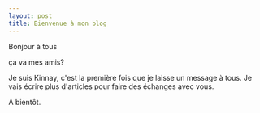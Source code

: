 ```yaml
---
layout: post
title: Bienvenue à mon blog
---
```


Bonjour à tous

ça va mes amis?

Je suis Kinnay, c'est la première fois que je laisse un message à tous. Je vais écrire plus d'articles pour faire des échanges avec vous.

A bientôt.
